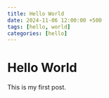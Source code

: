 ```yaml
---
title: Hello World
date: 2024-11-06 12:00:00 +500
tags: [hello, world]
categories: [hello]
---
```


# Hello World

This is my first post.
